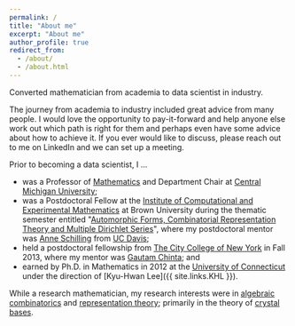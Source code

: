 ```yaml
---
permalink: /
title: "About me"
excerpt: "About me"
author_profile: true
redirect_from:
  - /about/
  - /about.html
---
```


Converted mathematician from academia to data scientist in industry.  

The journey from academia to industry included great advice from many people.  I would love the opportunity to pay-it-forward and help anyone else work out which path is right for them and perhaps even have some advice about how to achieve it.  If you ever would like to discuss, please reach out to me on LinkedIn and we can set up a meeting.  

Prior to becoming a data scientist, I ...
- was a Professor of [Mathematics](https://www.cmich.edu/colleges/se/math/Pages/default.aspx) and Department Chair at [Central Michigan University](https://www.cmich.edu);
- was a Postdoctoral Fellow at the [Institute of Computational and Experimental Mathematics](https://icerm.brown.edu) at Brown University during the thematic semester entitled "[Automorphic Forms, Combinatorial Representation Theory and Multiple Dirichlet Series](https://icerm.brown.edu/programs/sp-s13/)", where my postdoctoral mentor was [Anne Schilling](https://www.math.ucdavis.edu/~anne/) from [UC Davis](https://www.math.ucdavis.edu);
- held a postdoctoral fellowship from [The City College of New York](https://math.sci.ccny.cuny.edu) in Fall 2013, where my mentor was [Gautam Chinta](https://chinta.ccny.cuny.edu); and
- earned by Ph.D. in Mathematics in 2012 at the [University of Connecticut](https://math.uconn.edu) under the direction of [Kyu-Hwan Lee]({{ site.links.KHL }}).

While a research mathematician, my research interests were in [algebraic combinatorics](https://en.wikipedia.org/wiki/Algebraic_combinatorics) and [representation theory](https://en.wikipedia.org/wiki/Representation_theory); primarily in the theory of [crystal bases](https://en.wikipedia.org/wiki/Crystal_base).
